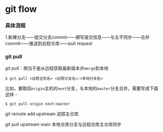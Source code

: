 # **git flow**

### 具体流程

1.新建分支——提交分支commit——撰写提交信息——与主干同步——合并commit——推送到远程仓库——pull request  

### git pull

*git pull*：相当于是从远程获取最新版本并`merge`到本地

```shell
$ git pull <远程主机名> <远程分支名>:<本地分支名>
```

比如，要取回`origin`主机的`next`分支，与本地的`master`分支合并，需要写成下面这样 -

```shell
$ git pull origin next:master
```



git remote add upstream 追踪主仓库

git pull upstream main 本地仓库分支与远程仓库主仓库同步